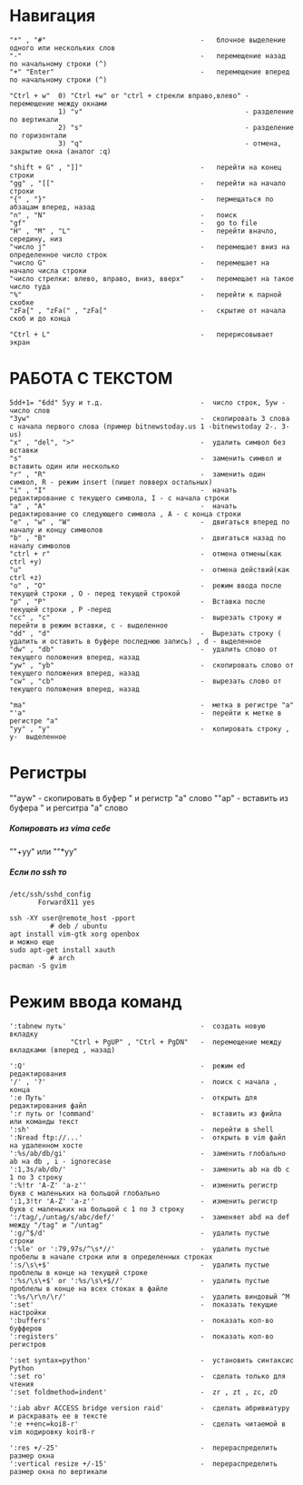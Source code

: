   Навигация
============================
    "*" , "#"                                      -   блочное выделение одного или нескольких слов
    "-"                                            -   перемещение назад по начальному строки (^)
    "+" "Enter"                                    -   перемещение вперед по начальному строки (^)

    "Ctrl + w"  0) "Ctrl +w" or "ctrl + стрекли вправо,влево" - перемещение между окнами
                1) "v"                                        - разделение по вертикали
                2) "s"                                        - разделение по горизонтали
                3) "q"                                        - отмена, закрытие окна (аналог :q)

    "shift + G" , "]]"                             -   перейти на конец строки
    "gg" , "[["                                    -   перейти на начало строки
    "{" , "}"                                      -   пермещаться по абзацам вперед, назад
    "n" , "N"                                      -   поиск
    "gf"                                           -   go to file
    "H" , "M" , "L"                                -   перейти вначло, середину, низ
    "число j"                                      -   перемещает вниз на определенное число строк
    "число G"                                      -   перемещает на начало числа строки
    "число стрелки: влево, вправо, вниз, вверх"    -   перемещает на такое число туда
    "%"                                            -   перейти к парной скобке
    "zFa{" , "zFa(" , "zFa["                       -   скрытие от начала скоб и до конца

    "Ctrl + L"                                     -   перерисовывает экран







РАБОТА С ТЕКСТОМ
=======================
    5dd+1= "6dd" 5yy и т.д.                        -  число строк, 5yw - число слов
    "3yw"                                          -  скопировать 3 слова c начала первого слова (пример bitnewstoday.us 1 -bitnewstoday 2-. 3-us)
    "x" , "del", ">"                               -  удалить символ без вставки
    "s"                                            -  заменить символ и вставить один или несколько
    "r" , "R"                                      -  заменить один символ, R - режим insert (пишет повверх остальных)
    "i" , "I"                                      -  начать редактирование с текущего символа, I - с начала строки
    "a" , "A"                                      -  начать редактирование со следующего символа , А - с конца строки
    "e" , "w" , "W"                                -  двигаться вперед по началу и концу символов
    "b" , "B"                                      -  двигаться назад по началу символов
    "ctrl + r"                                     -  отмена отмены(как ctrl +y)
    "u"                                            -  отмена действий(как ctrl +z)
    "o" , "O"                                      -  режим ввода после текущей строки , О - перед текущей строкой
    "p" , "P"                                      -  Вставка после текущей строки , Р -перед
    "cc" , "c"                                     -  вырезать строку и перейти в режим вставки, с - выделенное
    "dd" , "d"                                     -  Вырезать строку ( удалить и оставить в буфере последнюю запись) , d - выделенное
    "dw" , "db"                                    -  удалить слово от текущего положения вперед, назад
    "yw" , "yb"                                    -  скопировать слово от текущего положения вперед, назад
    "cw" , "cb"                                    -  вырезать слово от текущего положения вперед, назад

    "ma"                                           -  метка в регистре "a"
    "'a"                                           -  перейти к метке в регистре "а"
    "yy" , "y"                                     -  копировать строку , у-  выделенное







Регистры
==================
""ayw"                                             -  скопировать в буфер " и регистр "а" слово
""ap"                                              -  вставить из буфера " и регситра "а" слово

#####                             Копировать из vima себе

""+yy" или ""*yy"



##### Если по ssh то
    /etc/ssh/sshd_config
           ForwardX11 yes

    ssh -XY user@remote_host -pport
              # deb / ubuntu
    apt install vim-gtk xorg openbox
    и можно еще
    sudo apt-get install xauth
              # arch
    pacman -S gvim
    




Режим ввода команд
=======
    ':tabnew путь'                                 -  создать новую вкладку
                   "Ctrl + PgUP" , "Ctrl + PgDN"   -  перемещение между вкладками (вперед , назад)

    ':Q'                                           -  режим ed редактирования
    '/' , '?'                                      -  поиск с начала , конца
    ':e Путь'                                      -  открыть для редактирования файл
    ':r путь or !command'                          -  вставить из фийла или команды текст
    ':sh'                                          -  перейти в shell
    ':Nread ftp://...'                             -  открыть в vim файл на удаленном хосте
    ':%s/ab/db/gi'                                 -  заменить глобально ab на db , i - ignorecase
    ':1,3s/ab/db/'                                 -  заменить ab на db c 1 по 3 строку
    ':%!tr 'A-Z' 'a-z''                            -  изменить регистр букв с маленьких на большой глобально
    ':1,3!tr 'A-Z' 'a-z''                          -  изменить регистр букв с маленьких на большой с 1 по 3 строку
    ':/tag/,/untag/s/abc/def/'                     -  заменяет abd на def между "/tag" и "/untag"
    ':g/^$/d'                                      -  удалить пустые строки
    ':%le' or ':79,97s/^\s*//'                     -  удалить пустые пробелы в начале строки или в определенных строках
    ':s/\s\+$'                                     -  удалить пустые проблелы в конце на текущей строке
    ':%s/\s\+$' or ':%s/\s\+$//'                   -  удалить пустые проблелы в конце на всех стоках в файле
    ':%s/\r\n/\r/'                                 -  удалить виндовый ^M
    ':set'                                         -  показать текущие настройки
    ':buffers'                                     -  показать кол-во буфферов
    ':registers'                                   -  показать кол-во регистров

    ':set syntax=python'                           -  установить синтаксис Python
    ':set ro'                                      -  сделать только для чтения
    ':set foldmethod=indent'                       -  zr , zt , zc, zO

    ':iab abvr ACCESS bridge version raid'         -  сделать абривиатуру и раскравать ее в тексте
    ':e ++enc=koi8-r'                              -  сделать читаемой в vim кодировку koir8-r

    ':res +/-25'                                   -  перераспределить размер окна 
    ':vertical resize +/-15'                       -  перераспределить размер окна по вертикали


